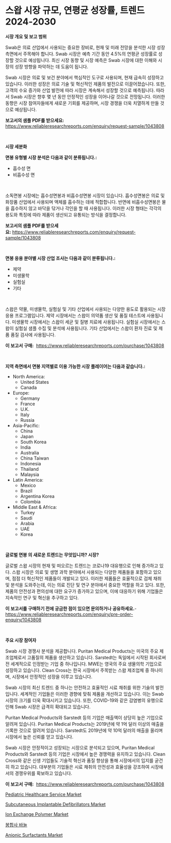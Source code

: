 <p><h1>스왑 시장 규모, 연평균 성장률, 트렌드 2024-2030</h1></p><p><strong>시장 개요 및 보고 범위</strong></p>
<p><p>Swab은 의료 산업에서 사용되는 중요한 장비로, 현재 및 미래 전망을 분석한 시장 성장 측면에서 주목해야 합니다. Swab 시장은 예측 기간 동안 4.5%의 연평균 성장률로 성장할 것으로 예상됩니다. 최신 시장 동향 및 시장 예측은 Swab 시장에 대한 이해와 시장의 성장 방향을 파악하는 데 도움이 됩니다. </p><p>Swab 시장은 의료 및 보건 분야에서 핵심적인 도구로 사용되며, 현재 급속히 성장하고 있습니다. 이러한 성장은 의료 기술 및 혁신적인 제품의 발전으로 이끌어졌습니다. 또한, 고객의 수요 증가와 산업 발전에 따라 시장은 계속해서 성장할 것으로 예측됩니다. 따라서 Swab 시장은 향후 몇 년 동안 안정적인 성장을 이어나갈 것으로 전망됩니다. 이러한 동향은 시장 참여자들에게 새로운 기회를 제공하며, 시장 경쟁을 더욱 치열하게 만들 것으로 예상됩니다.</p></p>
<p><strong>보고서의 샘플 PDF를 받으세요:</strong> <a href="https://www.reliableresearchreports.com/enquiry/request-sample/1043808">https://www.reliableresearchreports.com/enquiry/request-sample/1043808</a></p>
<p>&nbsp;</p>
<p><strong>시장 세분화</strong></p>
<p><strong>면봉 유형별 시장 분석은 다음과 같이 분류됩니다.:</strong></p>
<p><ul><li>흡수성 면</li><li>비흡수성 면</li></ul></p>
<p>&nbsp;</p>
<p><p>소독면봉 시장에는 흡수성면봉과 비흡수성면봉 시장이 있습니다. 흡수성면봉은 의료 및 화장품 산업에서 사용되며 액체를 흡수하는 데에 적합합니다. 반면에 비흡수성면봉은 물을 흡수하지 않고 바닥을 닦거나 각인을 할 때 사용됩니다. 이러한 시장 형태는 각각의 용도와 특징에 따라 제품이 생산되고 유통되는 방식을 결정합니다.</p></p>
<p><strong>보고서의 샘플 PDF를 받으세요:</strong>&nbsp;<a href="https://www.reliableresearchreports.com/enquiry/request-sample/1043808">https://www.reliableresearchreports.com/enquiry/request-sample/1043808</a></p>
<p>&nbsp;</p>
<p><strong> 면봉 응용 분야별 시장 산업 조사는 다음과 같이 분류됩니다.:</strong></p>
<p><ul><li>제약</li><li>미생물학</li><li>실험실</li><li>기타</li></ul></p>
<p>&nbsp;</p>
<p><p>스왑은 약물, 미생물학, 실험실 및 기타 산업에서 사용되는 다양한 용도로 활용되는 시장 응용 프로그램입니다. 제약 시장에서는 스왑이 의약품 생산 및 품질 테스트에 사용됩니다. 미생물학 시장에서는 스왑이 세균 및 질병 치료에 사용됩니다. 실험실 시장에서는 스왑이 실험실 샘플 수집 및 분석에 사용됩니다. 기타 산업에서는 스왑이 환자 진료 및 제품 품질 검사에 사용됩니다.</p></p>
<p><strong>이 보고서 구매:</strong>&nbsp; <a href="https://www.reliableresearchreports.com/purchase/1043808">https://www.reliableresearchreports.com/purchase/1043808</a></p>
<p>&nbsp;</p>
<p><strong>지역 측면에서 면봉 지역별로 이용 가능한 시장 플레이어는 다음과 같습니다.:</strong></p>
<p><ul>
    <li>
        North America:
        <ul>
            <li>United States</li>
            <li>Canada</li>
        </ul>
    </li>
    <li>
        Europe:
        <ul>
            <li>Germany</li>
            <li>France</li>
            <li>U.K.</li>
            <li>Italy</li>
            <li>Russia</li>
        </ul>
    </li>
    <li>
        Asia-Pacific:
        <ul>
            <li>China</li>
            <li>Japan</li>
            <li>South Korea</li>
            <li>India</li>
            <li>Australia</li>
            <li>China Taiwan</li>
            <li>Indonesia</li>
            <li>Thailand</li>
            <li>Malaysia</li>
        </ul>
    </li>
    <li>
        Latin America:
        <ul>
            <li>Mexico</li>
            <li>Brazil</li>
            <li>Argentina Korea</li>
            <li>Colombia</li>
        </ul>
    </li>
    <li>
        Middle East & Africa:
        <ul>
            <li>Turkey</li>
            <li>Saudi</li>
            <li>Arabia</li>
            <li>UAE</li>
            <li>Korea</li>
        </ul>
    </li>
    </ul></p>
<p>&nbsp;</p>
<p><strong>글로벌 면봉 의 새로운 트렌드는 무엇입니까? 시장?</strong></p>
<p><p>글로벌 스왑 시장의 현재 및 떠오르는 트렌드는 코로나19 대유행으로 인해 증가하고 있다. 스왑 시장은 의료 및 생명 과학 분야에서 사용되는 다양한 제품들을 포함하고 있으며, 점점 더 혁신적인 제품들이 개발되고 있다. 이러한 제품들은 효율적으로 검체 채취 및 분석을 도와주는데, 이는 의료 진단 및 연구 분야에서 중요한 역할을 하고 있다. 또한, 제품의 안전성과 편의성에 대한 요구가 증가하고 있으며, 이에 대응하기 위해 기업들은 지속적인 연구 및 혁신을 추구하고 있다.</p></p>
<p><strong>이 보고서를 구매하기 전에 궁금한 점이 있으면 문의하거나 공유하세요.</strong>- <a href="https://www.reliableresearchreports.com/enquiry/pre-order-enquiry/1043808">https://www.reliableresearchreports.com/enquiry/pre-order-enquiry/1043808</a></p>
<p>&nbsp;</p>
<p><strong>주요 시장 참여자</strong></p>
<p><p>Swab 시장 경쟁사 분석을 제공합니다. Puritan Medical Products는 미국의 주요 제조업체로서 고품질의 제품을 생산하고 있습니다. Sarstedt는 독일에서 시작된 회사로써 전 세계적으로 인정받는 기업 중 하나입니다. MWE는 영국의 주요 생물의학 기업으로 성장하고 있습니다. Clean Cross는 한국 시장에서 주목받는 스왑 제조업체 중 하나이며, 시장에서 안정적인 성장을 이루고 있습니다.</p><p>Swab 시장의 최신 트렌드 중 하나는 안전하고 효율적인 시료 채취를 위한 기술의 발전입니다. 세계적인 기업들은 이러한 경향에 맞춰 제품을 개선하고 있습니다. 이는 Swab 시장의 크기를 더욱 확대시키고 있습니다. 또한, COVID-19와 같은 감염병의 유행으로 인해 Swab 시장은 급격히 확대되고 있습니다.</p><p>Puritan Medical Products와 Sarstedt 등의 기업은 매출액이 상당히 높은 기업으로 알려져 있습니다. Puritan Medical Products는 2019년에 약 1억 달러 이상의 매출을 기록한 것으로 알려져 있습니다. Sarstedt도 2019년에 약 10억 달러의 매출을 올리며 시장에서 높은 신뢰를 얻고 있습니다.</p><p>Swab 시장은 안정적이고 성장되는 시장으로 분석되고 있으며, Puritan Medical Products와 Sarstedt 등의 기업은 시장에서 높은 경쟁력을 유지하고 있습니다. Clean Cross와 같은 신생 기업들도 기술적 혁신과 품질 향상을 통해 시장에서의 입지를 굳건히 하고 있습니다. 대부분의 기업들은 시료 채취의 안전성과 효율성을 강조하여 시장에서의 경쟁우위를 확보하고 있습니다.</p></p>
<p><strong>이 보고서 구매:</strong>&nbsp;&nbsp;<a href="https://www.reliableresearchreports.com/purchase/1043808">https://www.reliableresearchreports.com/purchase/1043808</a></p>
<p><p><a href="https://issuu.com/reportprime-2/docs/pediatric-healthcare-service-market-size-2030.pptx">Pediatric Healthcare Service Market</a></p><p><a href="https://issuu.com/reportprime-2/docs/subcutaneous-implantable-defibrillators-market-siz">Subcutaneous Implantable Defibrillators Market</a></p><p><a href="https://github.com/irfadac/Market-Research-Report-List-2/blob/main/ion-exchange-polymer-market.md">Ion Exchange Polymer Market</a></p><p><a href="https://github.com/lkwggful07722/Market-Research-Report-List-1/blob/main/2377273192537.md">봉합사 바늘</a></p><p><a href="https://github.com/ashepherd82/Market-Research-Report-List-3/blob/main/anionic-surfactants-market.md">Anionic Surfactants Market</a></p></p>
